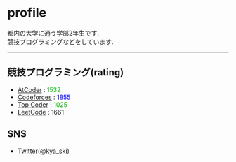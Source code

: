 # profile
都内の大学に通う学部2年生です.<br>
競技プログラミングなどをしています.

***

## 競技プログラミング(rating)
- [AtCoder](https://atcoder.jp/users/kya) : <font color = "##00C0C0">1532</font>
- [Codeforces](https://codeforces.com/profile/kyaa) : <font color = "#0000FF">1855</font>
- [Top Coder](https://www.topcoder.com/members/kya) : <font color = "#00A900">1025</font>
- [LeetCode](https://leetcode.com/kyaa/) : 1661

## SNS
- [Twitter(@kya_ski)](https://twitter.com/kya_ski)